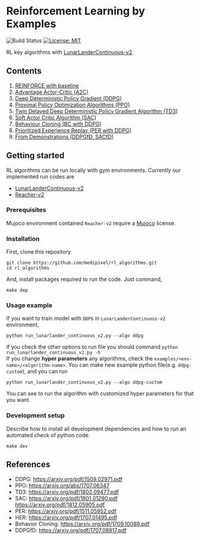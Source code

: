 # Reinforcement Learning by Examples
![Build Status](https://travis-ci.org/medipixel/rl_algorithms.svg?branch=master)
[![License: MIT](https://img.shields.io/badge/License-MIT-green.svg)](https://opensource.org/licenses/MIT)

RL key algorithms with [LunarLanderContinuous-v2](https://gym.openai.com/envs/LunarLanderContinuous-v2/).

## Contents

1. [REINFORCE with baseline](https://github.com/medipixel/rl_algorithms/blob/master/algorithms/reinforce)
2. [Advantage Actor-Critic (A2C)](https://github.com/medipixel/rl_algorithms/blob/master/algorithms/a2c)
3. [Deep Deterministic Policy Gradient (DDPG)](https://github.com/medipixel/rl_algorithms/blob/master/algorithms/ddpg)
4. [Proximal Policy Optimization Algorithms (PPO)](https://github.com/medipixel/rl_algorithms/blob/master/algorithms/ppo)
5. [Twin Delayed Deep Deterministic Policy Gradient Algorithm (TD3)](https://github.com/medipixel/rl_algorithms/blob/master/algorithms/td3)
6. [Soft Actor Critic Algorithm (SAC)](https://github.com/medipixel/rl_algorithms/blob/master/algorithms/sac/agent.py)
7. [Behaviour Cloning (BC with DDPG)](https://github.com/medipixel/rl_algorithms/tree/master/algorithms/bc)
8. [Prioritized Experience Replay (PER with DDPG)](https://github.com/medipixel/rl_algorithms/tree/master/algorithms/per)
9. [From Demonstrations (DDPGfD, SACfD)](https://github.com/medipixel/rl_algorithms/tree/master/algorithms/fd)

## Getting started
RL algorithms can be run locally with gym environments. Currently our implemented run codes are
- [LunarLanderContinuous-v2](https://gym.openai.com/envs/LunarLanderContinuous-v2/)
- [Reacher-v2](https://gym.openai.com/envs/Reacher-v2/)

### Prerequisites
Mujoco environment contained `Reacher-v2` require a [Mujoco](https://www.roboti.us/license.html) license.

### Installation
First, clone this repository  
```
git clone https://github.com/medipixel/rl_algorithms.git
cd rl_algorithms
```
And, install packages required to run the code. Just command,
```
make dep
```

### Usage example
If you want to train model with `DDPG` in `LunarLanderContinuous-v2` environment,
```
python run_lunarlander_continuous_v2.py --algo ddpg
```
If you check the other options to run file you should command `python run_lunarlander_continuous_v2.py -h`  
If you change **hyper parameters** any algorithms, check the `examples/<env-name>/<algorithm-name>`.
You can make new example python file(e.g. `ddpg-custom`), and you can run
```
python run_lunarlander_continuous_v2.py --algo ddpg-custom
```
You can see to run the algorithm with customized hyper parameters for that you want.

### Development setup
Describe how to install all development dependencies and how to run an automated check of python code.
```
make dev
```

## References
- DDPG: https://arxiv.org/pdf/1509.02971.pdf
- PPO: https://arxiv.org/abs/1707.06347
- TD3: https://arxiv.org/pdf/1802.09477.pdf
- SAC: https://arxiv.org/pdf/1801.01290.pdf
       https://arxiv.org/pdf/1812.05905.pdf
- PER: https://arxiv.org/pdf/1511.05952.pdf
- HER: https://arxiv.org/pdf/1707.01495.pdf
- Behavior Cloning: https://arxiv.org/pdf/1709.10089.pdf
- DDPGfD: https://arxiv.org/pdf/1707.08817.pdf

